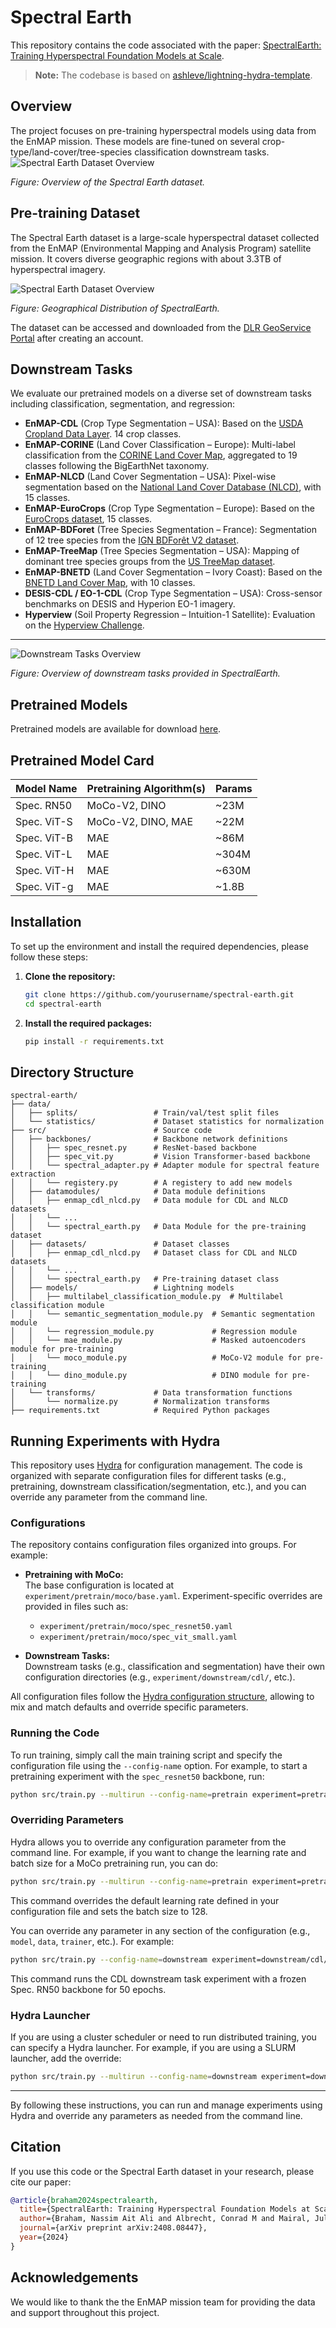 # Spectral Earth

This repository contains the code associated with the paper: [SpectralEarth: Training Hyperspectral Foundation Models at Scale](https://arxiv.org/abs/2408.08447).

> **Note:** The codebase is based on [ashleve/lightning-hydra-template](https://github.com/ashleve/lightning-hydra-template).

## Overview

The project focuses on pre-training hyperspectral models using data from the EnMAP mission. These models are fine-tuned on several crop-type/land-cover/tree-species classification downstream tasks.
![Spectral Earth Dataset Overview](spectral_earth_dataset.png)

*Figure: Overview of the Spectral Earth dataset.*

## Pre-training Dataset

The Spectral Earth dataset is a large-scale hyperspectral dataset collected from the EnMAP (Environmental Mapping and Analysis Program) satellite mission. It covers diverse geographic regions with about 3.3TB of hyperspectral imagery.

![Spectral Earth Dataset Overview](spectral_earth_map.png)

*Figure: Geographical Distribution of SpectralEarth.*

The dataset can be accessed and downloaded from the [DLR GeoService Portal](https://geoservice.dlr.de/web/datasets/enmap_spectralearth) after creating an account.


## Downstream Tasks

We evaluate our pretrained models on a diverse set of downstream tasks including classification, segmentation, and regression:

- **EnMAP-CDL** (Crop Type Segmentation – USA): Based on the [USDA Cropland Data Layer](https://www.nass.usda.gov/Research_and_Science/Cropland/SARS1a.php). 14 crop classes.
- **EnMAP-CORINE** (Land Cover Classification – Europe): Multi-label classification from the [CORINE Land Cover Map](https://land.copernicus.eu/pan-european/corine-land-cover), aggregated to 19 classes following the BigEarthNet taxonomy.
- **EnMAP-NLCD** (Land Cover Segmentation – USA): Pixel-wise segmentation based on the [National Land Cover Database (NLCD)](https://www.mrlc.gov/), with 15 classes.
- **EnMAP-EuroCrops** (Crop Type Segmentation – Europe): Based on the [EuroCrops dataset](https://github.com/Agri-Hub/EuroCrops), 15 classes.
- **EnMAP-BDForet** (Tree Species Segmentation – France): Segmentation of 12 tree species from the [IGN BDForêt V2 dataset](https://inventaire-forestier.ign.fr/spip.php?article646).
- **EnMAP-TreeMap** (Tree Species Segmentation – USA): Mapping of dominant tree species groups from the [US TreeMap dataset](https://www.fs.usda.gov/nrs/tools/treemap).
- **EnMAP-BNETD** (Land Cover Segmentation – Ivory Coast): Based on the [BNETD Land Cover Map](https://africageoportal.maps.arcgis.com/apps/webappviewer/index.html?id=88c2493e722546c09c2a0a8b394c4454), with 10 classes.
- **DESIS-CDL / EO-1-CDL** (Crop Type Segmentation – USA): Cross-sensor benchmarks on DESIS and Hyperion EO-1 imagery.
- **Hyperview** (Soil Property Regression – Intuition-1 Satellite): Evaluation on the [Hyperview Challenge](https://paperswithcode.com/dataset/hyperview).

---

![Downstream Tasks Overview](downstream_tasks_overview.png)

*Figure: Overview of downstream tasks provided in SpectralEarth.*


## Pretrained Models

Pretrained models are available for download [here](https://syncandshare.desy.de/index.php/s/Po5bTPipz6EEHx3).

## Pretrained Model Card

| Model Name       | Pretraining Algorithm(s) | Params  |
|------------------|--------------------------|---------|
| Spec. RN50       | MoCo-V2, DINO            | ~23M    |
| Spec. ViT-S      | MoCo-V2, DINO, MAE       | ~22M    |
| Spec. ViT-B      | MAE                      | ~86M    |
| Spec. ViT-L      | MAE                      | ~304M   |
| Spec. ViT-H      | MAE                      | ~630M   |
| Spec. ViT-g      | MAE                      | ~1.8B   |

## Installation

To set up the environment and install the required dependencies, please follow these steps:

1. **Clone the repository:**

   ```bash
   git clone https://github.com/yourusername/spectral-earth.git
   cd spectral-earth
   ```

2. **Install the required packages:**

   ```bash
   pip install -r requirements.txt
   ```



## Directory Structure

```
spectral-earth/
├── data/                   
│   ├── splits/                 # Train/val/test split files
│   └── statistics/             # Dataset statistics for normalization
├── src/                        # Source code
│   ├── backbones/              # Backbone network definitions
│   │   ├── spec_resnet.py      # ResNet-based backbone 
│   │   ├── spec_vit.py         # Vision Transformer-based backbone
│   │   └── spectral_adapter.py # Adapter module for spectral feature extraction
│   │   └── registery.py        # A registery to add new models
│   ├── datamodules/            # Data module definitions 
│   │   ├── enmap_cdl_nlcd.py   # Data module for CDL and NLCD datasets
│   │   └── ...
│   │   └── spectral_earth.py   # Data Module for the pre-training dataset
│   ├── datasets/               # Dataset classes
│   │   ├── enmap_cdl_nlcd.py   # Dataset class for CDL and NLCD datasets
│   │   └── ...
│   │   └── spectral_earth.py   # Pre-training dataset class
│   ├── models/                 # Lightning models
│   │   ├── multilabel_classification_module.py  # Multilabel classification module
│   │   └── semantic_segmentation_module.py  # Semantic segmentation module
│   │   └── regression_module.py             # Regression module
│   │   └── mae_module.py                    # Masked autoencoders module for pre-training
│   │   └── moco_module.py                   # MoCo-V2 module for pre-training
│   │   └── dino_module.py                   # DINO module for pre-training
│   └── transforms/             # Data transformation functions
│       └── normalize.py        # Normalization transforms
├── requirements.txt            # Required Python packages

```


## Running Experiments with Hydra

This repository uses [Hydra](https://hydra.cc/) for configuration management. The code is organized with separate configuration files for different tasks (e.g., pretraining, downstream classification/segmentation, etc.), and you can override any parameter from the command line.

### Configurations

The repository contains configuration files organized into groups. For example:

- **Pretraining with MoCo:**  
  The base configuration is located at `experiment/pretrain/moco/base.yaml`. Experiment-specific overrides are provided in files such as:
  - `experiment/pretrain/moco/spec_resnet50.yaml`
  - `experiment/pretrain/moco/spec_vit_small.yaml`

- **Downstream Tasks:**  
  Downstream tasks (e.g., classification and segmentation) have their own configuration directories (e.g., `experiment/downstream/cdl/`, etc.).

All configuration files follow the [Hydra configuration structure](https://hydra.cc/docs/intro/), allowing to mix and match defaults and override specific parameters.

### Running the Code

To run training, simply call the main training script and specify the configuration file using the `--config-name` option. For example, to start a pretraining experiment with the `spec_resnet50` backbone, run:

```bash
python src/train.py --multirun --config-name=pretrain experiment=pretrain/moco/spec_rn50.yaml
```

### Overriding Parameters

Hydra allows you to override any configuration parameter from the command line. For example, if you want to change the learning rate and batch size for a MoCo pretraining run, you can do:

```bash
python src/train.py --multirun --config-name=pretrain experiment=pretrain/moco/spec_rn50.yaml model.lr=0.01 data.batch_size=128
```

This command overrides the default learning rate defined in your configuration file and sets the batch size to 128.

You can override any parameter in any section of the configuration (e.g., `model`, `data`, `trainer`, etc.). For example:

```bash
python src/train.py --config-name=downstream experiment=downstream/cdl/spec_rn50.yaml model.pretrained_weights=/path/to/checkpoint model.freeze_backbone=true trainer.max_epochs=50
```

This command runs the CDL downstream task experiment with a frozen Spec. RN50 backbone for 50 epochs.

### Hydra Launcher

If you are using a cluster scheduler or need to run distributed training, you can specify a Hydra launcher. For example, if you are using a SLURM launcher, add the override:

```bash
python src/train.py --multirun --config-name=downstream experiment=downstream/cdl/spec_rn50.yaml model.pretrained_weights=/path/to/checkpoint model.freeze_backbone=true trainer.max_epochs=50 hydra/launcher=slurm
```

---

By following these instructions, you can run and manage experiments using Hydra and override any parameters as needed from the command line.


## Citation

If you use this code or the Spectral Earth dataset in your research, please cite our paper:

```bibtex
@article{braham2024spectralearth,
  title={SpectralEarth: Training Hyperspectral Foundation Models at Scale},
  author={Braham, Nassim Ait Ali and Albrecht, Conrad M and Mairal, Julien and Chanussot, Jocelyn and Wang, Yi and Zhu, Xiao Xiang},
  journal={arXiv preprint arXiv:2408.08447},
  year={2024}
}
```

## Acknowledgements

We would like to thank the the EnMAP mission team for providing the data and support throughout this project.

